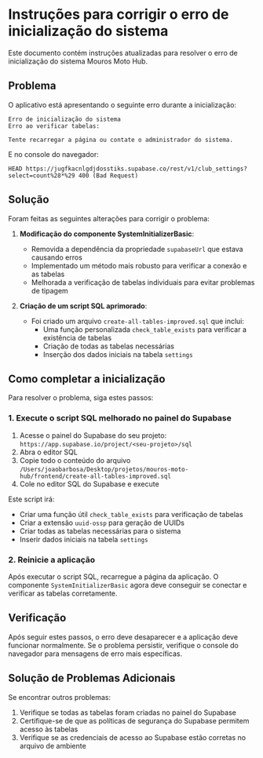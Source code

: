 # Instruções para corrigir o erro de inicialização do sistema

Este documento contém instruções atualizadas para resolver o erro de inicialização do sistema Mouros Moto Hub.

## Problema

O aplicativo está apresentando o seguinte erro durante a inicialização:

```
Erro de inicialização do sistema
Erro ao verificar tabelas:

Tente recarregar a página ou contate o administrador do sistema.
```

E no console do navegador:
```
HEAD https://jugfkacnlgdjdosstiks.supabase.co/rest/v1/club_settings?select=count%28*%29 400 (Bad Request)
```

## Solução

Foram feitas as seguintes alterações para corrigir o problema:

1. **Modificação do componente SystemInitializerBasic**:
   - Removida a dependência da propriedade `supabaseUrl` que estava causando erros
   - Implementado um método mais robusto para verificar a conexão e as tabelas
   - Melhorada a verificação de tabelas individuais para evitar problemas de tipagem

2. **Criação de um script SQL aprimorado**:
   - Foi criado um arquivo `create-all-tables-improved.sql` que inclui:
     - Uma função personalizada `check_table_exists` para verificar a existência de tabelas
     - Criação de todas as tabelas necessárias
     - Inserção dos dados iniciais na tabela `settings`

## Como completar a inicialização

Para resolver o problema, siga estes passos:

### 1. Execute o script SQL melhorado no painel do Supabase

1. Acesse o painel do Supabase do seu projeto: `https://app.supabase.io/project/<seu-projeto>/sql`
2. Abra o editor SQL
3. Copie todo o conteúdo do arquivo `/Users/joaobarbosa/Desktop/projetos/mouros-moto-hub/frontend/create-all-tables-improved.sql`
4. Cole no editor SQL do Supabase e execute

Este script irá:
- Criar uma função útil `check_table_exists` para verificação de tabelas
- Criar a extensão `uuid-ossp` para geração de UUIDs
- Criar todas as tabelas necessárias para o sistema
- Inserir dados iniciais na tabela `settings`

### 2. Reinicie a aplicação

Após executar o script SQL, recarregue a página da aplicação. O componente `SystemInitializerBasic` agora deve conseguir se conectar e verificar as tabelas corretamente.

## Verificação

Após seguir estes passos, o erro deve desaparecer e a aplicação deve funcionar normalmente. Se o problema persistir, verifique o console do navegador para mensagens de erro mais específicas.

## Solução de Problemas Adicionais

Se encontrar outros problemas:

1. Verifique se todas as tabelas foram criadas no painel do Supabase
2. Certifique-se de que as políticas de segurança do Supabase permitem acesso às tabelas
3. Verifique se as credenciais de acesso ao Supabase estão corretas no arquivo de ambiente
